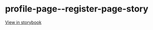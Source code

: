 # profile-page--register-page-story

[View in storybook](https://raw.githack.com/Independent-Digital-News-and-Media-Ltd/standard-pwamp-sb/PR-386-sb/index.html?path=/story/profile-page--register-page-story)